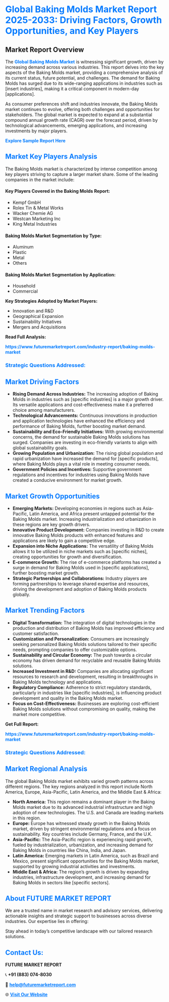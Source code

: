 <h1 style="color: #007BFF;">Global Baking Molds Market Report 2025-2033: Driving Factors, Growth Opportunities, and Key Players</h1>

<section id="overview">
<h2>Market Report Overview</h2>
<p>The <a href="https://www.futuremarketreport.com/industry-report/baking-molds-market" style="color: #007BFF; text-decoration: none;"><strong>Global Baking Molds Market</strong></a> is witnessing significant growth, driven by increasing demand across various industries. This report delves into the key aspects of the Baking Molds market, providing a comprehensive analysis of its current status, future potential, and challenges. The demand for Baking Molds has surged due to its wide-ranging applications in industries such as [insert industries], making it a critical component in modern-day [applications].</p>
<p>As consumer preferences shift and industries innovate, the Baking Molds market continues to evolve, offering both challenges and opportunities for stakeholders. The global market is expected to expand at a substantial compound annual growth rate (CAGR) over the forecast period, driven by technological advancements, emerging applications, and increasing investments by major players.</p>
</section>

<section id="overview">
<p><a href="https://www.futuremarketreport.com/request-sample/reportId=87456" style="color: #007BFF; text-decoration: none;"><strong>Explore Sample Report Here</strong></a></p>
</section>

<section id="key-players">
<h2 style="color: #007BFF;">Market Key Players Analysis</h2>
<p>The Baking Molds market is characterized by intense competition among key players striving to capture a larger market share. Some of the leading companies in the market include:</p>
<h4>Key Players Covered in the Baking Molds Report:</h4>
<ul><li>Kempf GmbH</li><li>Rolex Tin &amp; Metal Works</li><li>Wacker Chemie AG</li><li>Westcan Marketing Inc</li><li>King Metal Industries</li></ul>
<h4>Baking Molds Market Segmentation by Type:</h4>
<ul><li>Aluminum</li><li>Plastic</li><li>Metal</li><li>Others</li></ul>

<h4>Baking Molds Market Segmentation by Application:</h4>
<ul><li>Household</li><li>Commercial</li></ul>
<p><strong>Key Strategies Adopted by Market Players:</strong></p>
<ul>
<li>Innovation and R&D</li>
<li>Geographical Expansion</li>
<li>Sustainability Initiatives</li>
<li>Mergers and Acquisitions</li>
</ul>
</section>

<section>
<p><strong>Read Full Analysis: </strong></p><a href="https://www.futuremarketreport.com/industry-report/baking-molds-market" style="color: #007BFF; text-decoration: none;"><strong>https://www.futuremarketreport.com/industry-report/baking-molds-market</strong></a>
<h3 style="color: #007BFF;">Strategic Questions Addressed:</h3>
</section>

<section id="driving-factors">
<h2 style="color: #007BFF;">Market Driving Factors</h2>
<ul>
<li><strong>Rising Demand Across Industries:</strong> The increasing adoption of Baking Molds in industries such as [specific industries] is a major growth driver. Its versatile applications and cost-effectiveness make it a preferred choice among manufacturers.</li>
<li><strong>Technological Advancements:</strong> Continuous innovations in production and application technologies have enhanced the efficiency and performance of Baking Molds, further boosting market demand.</li>
<li><strong>Sustainability and Eco-Friendly Initiatives:</strong> With growing environmental concerns, the demand for sustainable Baking Molds solutions has surged. Companies are investing in eco-friendly variants to align with global sustainability goals.</li>
<li><strong>Growing Population and Urbanization:</strong> The rising global population and rapid urbanization have increased the demand for [specific products], where Baking Molds plays a vital role in meeting consumer needs.</li>
<li><strong>Government Policies and Incentives:</strong> Supportive government regulations and incentives for industries using Baking Molds have created a conducive environment for market growth.</li>
</ul>
</section>

<section id="growth-opportunities">
<h2 style="color: #007BFF;">Market Growth Opportunities</h2>
<ul>
<li><strong>Emerging Markets:</strong> Developing economies in regions such as Asia-Pacific, Latin America, and Africa present untapped potential for the Baking Molds market. Increasing industrialization and urbanization in these regions are key growth drivers.</li>
<li><strong>Innovative Product Development:</strong> Companies investing in R&D to create innovative Baking Molds products with enhanced features and applications are likely to gain a competitive edge.</li>
<li><strong>Expansion into Niche Applications:</strong> The versatility of Baking Molds allows it to be utilized in niche markets such as [specific niches], creating opportunities for growth and diversification.</li>
<li><strong>E-commerce Growth:</strong> The rise of e-commerce platforms has created a surge in demand for Baking Molds used in [specific applications], further boosting market growth.</li>
<li><strong>Strategic Partnerships and Collaborations:</strong> Industry players are forming partnerships to leverage shared expertise and resources, driving the development and adoption of Baking Molds products globally.</li>
</ul>
</section>

<section id="trending-factors">
<h2 style="color: #007BFF;">Market Trending Factors</h2>
<ul>
<li><strong>Digital Transformation:</strong> The integration of digital technologies in the production and distribution of Baking Molds has improved efficiency and customer satisfaction.</li>
<li><strong>Customization and Personalization:</strong> Consumers are increasingly seeking personalized Baking Molds solutions tailored to their specific needs, prompting companies to offer customizable options.</li>
<li><strong>Sustainability and Circular Economy:</strong> The push towards a circular economy has driven demand for recyclable and reusable Baking Molds solutions.</li>
<li><strong>Increased Investment in R&D:</strong> Companies are allocating significant resources to research and development, resulting in breakthroughs in Baking Molds technology and applications.</li>
<li><strong>Regulatory Compliance:</strong> Adherence to strict regulatory standards, particularly in industries like [specific industries], is influencing product development and quality in the Baking Molds market.</li>
<li><strong>Focus on Cost-Effectiveness:</strong> Businesses are exploring cost-efficient Baking Molds solutions without compromising on quality, making the market more competitive.</li>
</ul>
</section>

<section>
<p><strong>Get Full Report: </strong></p><a href="https://www.futuremarketreport.com/industry-report/baking-molds-market" style="color: #007BFF; text-decoration: none;"><strong>https://www.futuremarketreport.com/industry-report/baking-molds-market</strong></a>
<h3 style="color: #007BFF;">Strategic Questions Addressed:</h3>
</section>


<section id="regional-analysis">
<h2 style="color: #007BFF;">Market Regional Analysis</h2>
<p>The global Baking Molds market exhibits varied growth patterns across different regions. The key regions analyzed in this report include North America, Europe, Asia-Pacific, Latin America, and the Middle East & Africa:</p>
<ul>
<li><strong>North America:</strong> This region remains a dominant player in the Baking Molds market due to its advanced industrial infrastructure and high adoption of new technologies. The U.S. and Canada are leading markets in this region.</li>
<li><strong>Europe:</strong> Europe has witnessed steady growth in the Baking Molds market, driven by stringent environmental regulations and a focus on sustainability. Key countries include Germany, France, and the U.K.</li>
<li><strong>Asia-Pacific:</strong> The Asia-Pacific region is experiencing rapid growth, fueled by industrialization, urbanization, and increasing demand for Baking Molds in countries like China, India, and Japan.</li>
<li><strong>Latin America:</strong> Emerging markets in Latin America, such as Brazil and Mexico, present significant opportunities for the Baking Molds market, supported by growing industrial activities and investments.</li>
<li><strong>Middle East & Africa:</strong> The region’s growth is driven by expanding industries, infrastructure development, and increasing demand for Baking Molds in sectors like [specific sectors].</li>
</ul>
</section>

<footer>
<h2 style="color: #007BFF;">About FUTURE MARKET REPORT</h2>
<p>We are a trusted name in market research and advisory services, delivering actionable insights and strategic support to businesses across diverse industries. Our expertise lies in offering:</p>

<p>Stay ahead in today’s competitive landscape with our tailored research solutions.</p>

<h2 style="color: #007BFF;">Contact Us:</h2>
<p><strong>FUTURE MARKET REPORT</strong></p>
<p>📞 <strong>+91 (883) 074-8030</strong></p>
<p>📧 <strong><a href="mailto:help@futuremarketreport.com" style="color: #007BFF;">help@futuremarketreport.com</a></strong></p>
<p>🌐 <strong><a href="https://www.futuremarketreport.com/" style="color: #007BFF;">Visit Our Website</a></strong></p>
</footer>